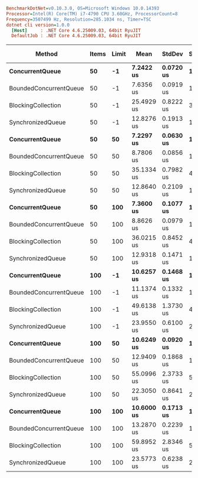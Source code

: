 ``` ini

BenchmarkDotNet=v0.10.3.0, OS=Microsoft Windows 10.0.14393
Processor=Intel(R) Core(TM) i7-4790 CPU 3.60GHz, ProcessorCount=8
Frequency=3507499 Hz, Resolution=285.1034 ns, Timer=TSC
dotnet cli version=1.0.0
  [Host]     : .NET Core 4.6.25009.03, 64bit RyuJIT
  DefaultJob : .NET Core 4.6.25009.03, 64bit RyuJIT


```
 |                 Method | Items | Limit |       Mean |    StdDev | Scaled | Scaled-StdDev |
 |----------------------- |------ |------ |----------- |---------- |------- |-------------- |
 |        **ConcurrentQueue** |    **50** |    **-1** |  **7.2422 us** | **0.0720 us** |   **1.00** |          **0.00** |
 | BoundedConcurrentQueue |    50 |    -1 |  7.6356 us | 0.0919 us |   1.05 |          0.02 |
 |     BlockingCollection |    50 |    -1 | 25.4929 us | 0.8222 us |   3.52 |          0.11 |
 |      SynchronizedQueue |    50 |    -1 | 12.8276 us | 0.1913 us |   1.77 |          0.03 |
 |        **ConcurrentQueue** |    **50** |    **50** |  **7.2297 us** | **0.0630 us** |   **1.00** |          **0.00** |
 | BoundedConcurrentQueue |    50 |    50 |  8.7806 us | 0.0856 us |   1.21 |          0.02 |
 |     BlockingCollection |    50 |    50 | 35.1334 us | 0.7982 us |   4.86 |          0.11 |
 |      SynchronizedQueue |    50 |    50 | 12.8640 us | 0.2109 us |   1.78 |          0.03 |
 |        **ConcurrentQueue** |    **50** |   **100** |  **7.3600 us** | **0.1077 us** |   **1.00** |          **0.00** |
 | BoundedConcurrentQueue |    50 |   100 |  8.8626 us | 0.0979 us |   1.20 |          0.02 |
 |     BlockingCollection |    50 |   100 | 36.0215 us | 0.8452 us |   4.90 |          0.13 |
 |      SynchronizedQueue |    50 |   100 | 12.9318 us | 0.1471 us |   1.76 |          0.03 |
 |        **ConcurrentQueue** |   **100** |    **-1** | **10.6257 us** | **0.1468 us** |   **1.00** |          **0.00** |
 | BoundedConcurrentQueue |   100 |    -1 | 11.1374 us | 0.1332 us |   1.05 |          0.02 |
 |     BlockingCollection |   100 |    -1 | 49.6138 us | 1.3730 us |   4.67 |          0.14 |
 |      SynchronizedQueue |   100 |    -1 | 23.9550 us | 0.6100 us |   2.25 |          0.06 |
 |        **ConcurrentQueue** |   **100** |    **50** | **10.6249 us** | **0.0920 us** |   **1.00** |          **0.00** |
 | BoundedConcurrentQueue |   100 |    50 | 12.9409 us | 0.1868 us |   1.22 |          0.02 |
 |     BlockingCollection |   100 |    50 | 55.0996 us | 2.3733 us |   5.19 |          0.22 |
 |      SynchronizedQueue |   100 |    50 | 22.3050 us | 0.8641 us |   2.10 |          0.08 |
 |        **ConcurrentQueue** |   **100** |   **100** | **10.6000 us** | **0.1713 us** |   **1.00** |          **0.00** |
 | BoundedConcurrentQueue |   100 |   100 | 13.2870 us | 0.2239 us |   1.25 |          0.03 |
 |     BlockingCollection |   100 |   100 | 59.8952 us | 2.8346 us |   5.65 |          0.28 |
 |      SynchronizedQueue |   100 |   100 | 23.5773 us | 0.6238 us |   2.22 |          0.07 |
